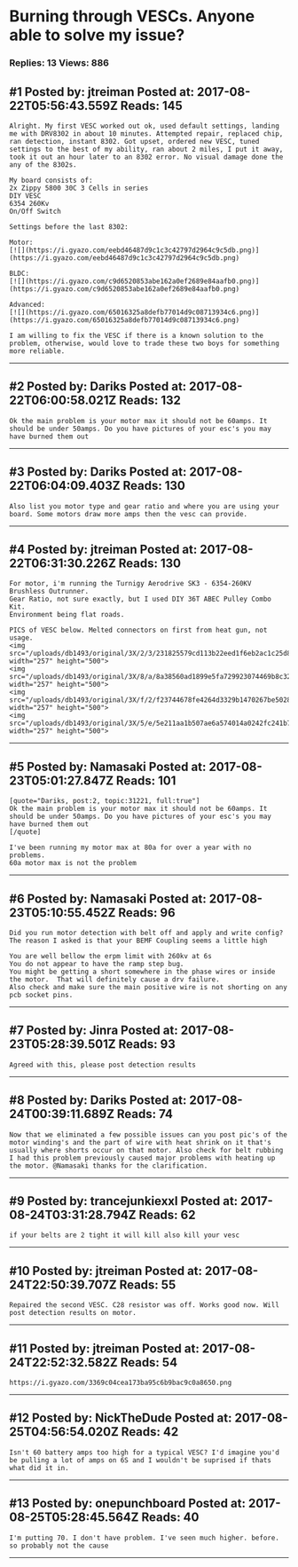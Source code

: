 # Burning through VESCs. Anyone able to solve my issue?

### Replies: 13 Views: 886

## \#1 Posted by: jtreiman Posted at: 2017-08-22T05:56:43.559Z Reads: 145

```
Alright. My first VESC worked out ok, used default settings, landing me with DRV8302 in about 10 minutes. Attempted repair, replaced chip, ran detection, instant 8302. Got upset, ordered new VESC, tuned settings to the best of my ability, ran about 2 miles, I put it away, took it out an hour later to an 8302 error. No visual damage done the any of the 8302s.

My board consists of:
2x Zippy 5800 30C 3 Cells in series
DIY VESC
6354 260Kv
On/Off Switch

Settings before the last 8302:

Motor:
[![](https://i.gyazo.com/eebd46487d9c1c3c42797d2964c9c5db.png)](https://i.gyazo.com/eebd46487d9c1c3c42797d2964c9c5db.png)

BLDC:
[![](https://i.gyazo.com/c9d6520853abe162a0ef2689e84aafb0.png)](https://i.gyazo.com/c9d6520853abe162a0ef2689e84aafb0.png)

Advanced:
[![](https://i.gyazo.com/65016325a8defb77014d9c08713934c6.png)](https://i.gyazo.com/65016325a8defb77014d9c08713934c6.png)

I am willing to fix the VESC if there is a known solution to the problem, otherwise, would love to trade these two boys for something more reliable.
```

---
## \#2 Posted by: Dariks Posted at: 2017-08-22T06:00:58.021Z Reads: 132

```
Ok the main problem is your motor max it should not be 60amps. It should be under 50amps. Do you have pictures of your esc's you may have burned them out
```

---
## \#3 Posted by: Dariks Posted at: 2017-08-22T06:04:09.403Z Reads: 130

```
Also list you motor type and gear ratio and where you are using your board. Some motors draw more amps then the vesc can provide.
```

---
## \#4 Posted by: jtreiman Posted at: 2017-08-22T06:31:30.226Z Reads: 130

```
For motor, i'm running the Turnigy Aerodrive SK3 - 6354-260KV Brushless Outrunner.
Gear Ratio, not sure exactly, but I used DIY 36T ABEC Pulley Combo Kit.
Environment being flat roads.

PICS of VESC below. Melted connectors on first from heat gun, not usage.
<img src="/uploads/db1493/original/3X/2/3/231825579cd113b22eed1f6eb2ac1c25d8a4872e.jpg" width="257" height="500">
<img src="/uploads/db1493/original/3X/8/a/8a38560ad1899e5fa729923074469b8c324905cf.jpg" width="257" height="500">
<img src="/uploads/db1493/original/3X/f/2/f23744678fe4264d3329b1470267be502816b919.jpg" width="257" height="500">
<img src="/uploads/db1493/original/3X/5/e/5e211aa1b507ae6a574014a0242fc241b79910fd.jpg" width="257" height="500">
```

---
## \#5 Posted by: Namasaki Posted at: 2017-08-23T05:01:27.847Z Reads: 101

```
[quote="Dariks, post:2, topic:31221, full:true"]
Ok the main problem is your motor max it should not be 60amps. It should be under 50amps. Do you have pictures of your esc's you may have burned them out
[/quote]

I've been running my motor max at 80a for over a year with no problems.
60a motor max is not the problem
```

---
## \#6 Posted by: Namasaki Posted at: 2017-08-23T05:10:55.452Z Reads: 96

```
Did you run motor detection with belt off and apply and write config?
The reason I asked is that your BEMF Coupling seems a little high

You are well bellow the erpm limit with 260kv at 6s
You do not appear to have the ramp step bug.
You might be getting a short somewhere in the phase wires or inside the motor.  That will definitely cause a drv failure.
Also check and make sure the main positive wire is not shorting on any pcb socket pins.
```

---
## \#7 Posted by: Jinra Posted at: 2017-08-23T05:28:39.501Z Reads: 93

```
Agreed with this, please post detection results
```

---
## \#8 Posted by: Dariks Posted at: 2017-08-24T00:39:11.689Z Reads: 74

```
Now that we eliminated a few possible issues can you post pic's of the motor winding's and the part of wire with heat shrink on it that's usually where shorts occur on that motor. Also check for belt rubbing I had this problem previously caused major problems with heating up the motor. @Namasaki thanks for the clarification.
```

---
## \#9 Posted by: trancejunkiexxl Posted at: 2017-08-24T03:31:28.794Z Reads: 62

```
if your belts are 2 tight it will kill also kill your vesc
```

---
## \#10 Posted by: jtreiman Posted at: 2017-08-24T22:50:39.707Z Reads: 55

```
Repaired the second VESC. C28 resistor was off. Works good now. Will post detection results on motor.
```

---
## \#11 Posted by: jtreiman Posted at: 2017-08-24T22:52:32.582Z Reads: 54

```
https://i.gyazo.com/3369c04cea173ba95c6b9bac9c0a8650.png
```

---
## \#12 Posted by: NickTheDude Posted at: 2017-08-25T04:56:54.020Z Reads: 42

```
Isn't 60 battery amps too high for a typical VESC? I'd imagine you'd be pulling a lot of amps on 6S and I wouldn't be suprised if thats what did it in.
```

---
## \#13 Posted by: onepunchboard Posted at: 2017-08-25T05:28:45.564Z Reads: 40

```
I'm putting 70. I don't have problem. I've seen much higher. before. so probably not the cause
```

---
